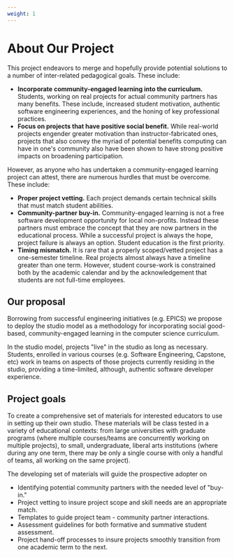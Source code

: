 ```yaml
---
weight: 1
---
```


# About Our Project

This project endeavors to merge and hopefully provide potential solutions to a number of inter-related pedagogical goals. These include:
 
* **Incorporate community-engaged learning into the curriculum.** Students, working on real projects for actual community partners has many benefits. These include, increased student motivation, authentic software engineering experiences, and the honing of key professional practices.
* **Focus on projects that have positive social benefit.** While real-world projects engender greater motivation than instructor-fabricated ones, projects that also convey the myriad of potential benefits computing can have in one's community also have been shown to have strong positive impacts on broadening participation.

However, as anyone who has undertaken a community-engaged learning project can attest, there are numerous hurdles that must be overcome. These include:
 
* **Proper project vetting.** Each project demands certain technical skills that must match student abilities.
* **Community-partner buy-in.** Community-engaged learning is not a free software development opportunity for local non-profits. Instead these partners must embrace the concept that they are now partners in the educational process. While a successful project is always the hope, project failure is always an option. Student education is the first priority.
* **Timing mismatch.** It is rare that a properly scoped/vetted project has a one-semester timeline. Real projects almost always have a timeline greater than one term. However, student course-work is constrained both by the academic calendar and by the acknowledgement that students are not full-time employees.

## Our proposal

Borrowing from successful engineering initiatives (e.g. EPICS) we propose to deploy the studio model as a methodology for incorporating social good-based, community-engaged learning in the computer science curriculum.

In the studio model, projects "live" in the studio as long as necessary. Students, enrolled in various courses (e.g. Software Engineering, Capstone, etc) work in teams on aspects of those projects currently residing in the studio, providing a time-limited, although, authentic software developer experience. 

## Project goals

To create a comprehensive set of materials for interested educators to use in setting up their own studio. These materials will be class tested in a variety of educational contexts: from large universities with graduate programs (where multiple courses/teams are concurrently working on multiple projects), to small, undergraduate, liberal arts institutions (where during any one term, there may be only a single course with only a handful of teams, all working on the same project).

The developing set of materials will guide the prospective adopter on

* Identifying potential community partners with the needed level of "buy-in."
* Project vetting to insure project scope and skill needs are an appropriate match.
* Templates to guide project team - community partner interactions.
* Assessment guidelines for both formative and summative student assessment.
* Project hand-off processes to insure projects smoothly transition from one academic term to the next.
